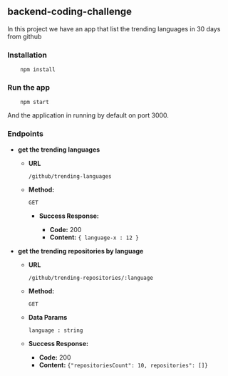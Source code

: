 ## **backend-coding-challenge**

In this project we have an app that list the trending languages in 30 days from github

### **Installation**

        npm install

### **Run the app**

        npm start

And the application in running by default on port 3000.

### **Endpoints**

- **get the trending languages**

  - **URL**

    `/github/trending-languages`

  - **Method:**

    `GET`

    * **Success Response:**

        * **Code:** 200 <br />
        * **Content:** `{ language-x : 12 }`

- **get the trending repositories by language**

  - **URL**

    `/github/trending-repositories/:language`

  - **Method:**

    `GET`

  - **Data Params**

    `language : string`

  - **Success Response:**

    - **Code:** 200 <br />
    - **Content:** `{"repositoriesCount": 10, repositories": []}`
